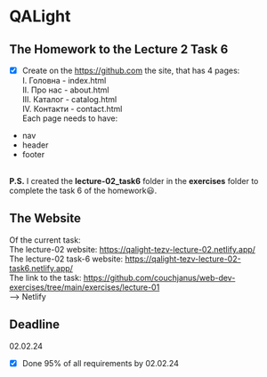# QALight
## The Homework to the Lecture 2 Task 6
- [x] Create on the https://github.com the site, that has 4 pages:<br>
I. Головна - index.html<br>
II. Про нас - about.html<br>
III. Каталог - catalog.html<br>
IV. Контакти - contact.html<br>
Each page needs to have:
- nav
- header
- footer
<br><br>

**P.S.** I created the <b>lecture-02_task6</b> folder in the <b>exercises</b> folder to complete the task 6 of the homework😃.

## The Website
Of the current task: <br>
The lecture-02 website: https://qalight-tezv-lecture-02.netlify.app/<br>
The lecture-02 task-6 website: https://qalight-tezv-lecture-02-task6.netlify.app/<br>
The link to the task: https://github.com/couchjanus/web-dev-exercises/tree/main/exercises/lecture-01
<br />
--> Netlify

## Deadline
02.02.24 <br />

- [x] Done 95% of all requirements by 02.02.24